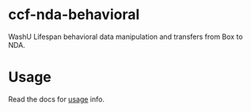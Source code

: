 # ccf-nda-behavioral

WashU Lifespan behavioral data manipulation and transfers from Box to NDA.


# Usage
Read the docs for [usage](docs/usage.md) info.

